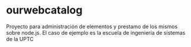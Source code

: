 ourwebcatalog
=============

Proyecto para administración de elementos y prestamo de los mismos sobre node.js. El caso de ejemplo es la escuela de ingenieria de sistemas de la UPTC